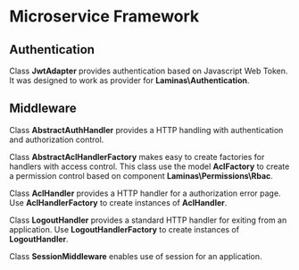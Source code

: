 # Microservice Framework

## Authentication

Class **JwtAdapter** provides authentication based on Javascript Web Token. 
It was designed to work as provider for **Laminas\Authentication**.

## Middleware

Class **AbstractAuthHandler** provides a HTTP handling with authentication and authorization control.

Class **AbstractAclHandlerFactory** makes easy to create factories for handlers with access control. 
This class use the model **AclFactory** to create a permission control based on component **Laminas\Permissions\Rbac**.

Class **AclHandler** provides a HTTP handler for a authorization error page. Use  **AclHandlerFactory** to create instances of **AclHandler**.

Class **LogoutHandler** provides a standard HTTP handler for exiting from an application. Use **LogoutHandlerFactory** to create instances of **LogoutHandler**.

Class **SessionMiddleware** enables use of session for an application. 
